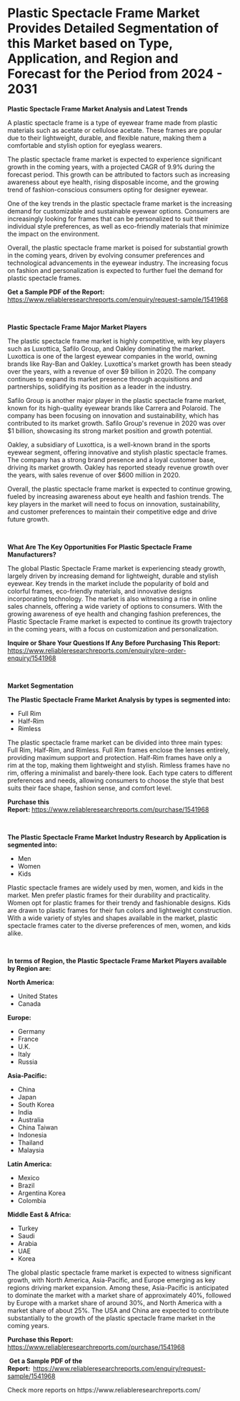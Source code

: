 <p><h1>Plastic Spectacle Frame Market Provides Detailed Segmentation of this Market based on Type, Application, and Region and Forecast for the Period from 2024 - 2031</h1></p><p><strong>Plastic Spectacle Frame Market Analysis and Latest Trends</strong></p>
<p><p>A plastic spectacle frame is a type of eyewear frame made from plastic materials such as acetate or cellulose acetate. These frames are popular due to their lightweight, durable, and flexible nature, making them a comfortable and stylish option for eyeglass wearers.</p><p>The plastic spectacle frame market is expected to experience significant growth in the coming years, with a projected CAGR of 9.9% during the forecast period. This growth can be attributed to factors such as increasing awareness about eye health, rising disposable income, and the growing trend of fashion-conscious consumers opting for designer eyewear.</p><p>One of the key trends in the plastic spectacle frame market is the increasing demand for customizable and sustainable eyewear options. Consumers are increasingly looking for frames that can be personalized to suit their individual style preferences, as well as eco-friendly materials that minimize the impact on the environment.</p><p>Overall, the plastic spectacle frame market is poised for substantial growth in the coming years, driven by evolving consumer preferences and technological advancements in the eyewear industry. The increasing focus on fashion and personalization is expected to further fuel the demand for plastic spectacle frames.</p></p>
<p><strong>Get a Sample PDF of the Report:&nbsp;</strong> <a href="https://www.reliableresearchreports.com/enquiry/request-sample/1541968">https://www.reliableresearchreports.com/enquiry/request-sample/1541968</a></p>
<p>&nbsp;</p>
<p><strong>Plastic Spectacle Frame Major Market Players</strong></p>
<p><p>The plastic spectacle frame market is highly competitive, with key players such as Luxottica, Safilo Group, and Oakley dominating the market. Luxottica is one of the largest eyewear companies in the world, owning brands like Ray-Ban and Oakley. Luxottica's market growth has been steady over the years, with a revenue of over $9 billion in 2020. The company continues to expand its market presence through acquisitions and partnerships, solidifying its position as a leader in the industry.</p><p>Safilo Group is another major player in the plastic spectacle frame market, known for its high-quality eyewear brands like Carrera and Polaroid. The company has been focusing on innovation and sustainability, which has contributed to its market growth. Safilo Group's revenue in 2020 was over $1 billion, showcasing its strong market position and growth potential.</p><p>Oakley, a subsidiary of Luxottica, is a well-known brand in the sports eyewear segment, offering innovative and stylish plastic spectacle frames. The company has a strong brand presence and a loyal customer base, driving its market growth. Oakley has reported steady revenue growth over the years, with sales revenue of over $600 million in 2020.</p><p>Overall, the plastic spectacle frame market is expected to continue growing, fueled by increasing awareness about eye health and fashion trends. The key players in the market will need to focus on innovation, sustainability, and customer preferences to maintain their competitive edge and drive future growth.</p></p>
<p>&nbsp;</p>
<p><strong>What Are The Key Opportunities For Plastic Spectacle Frame Manufacturers?</strong></p>
<p><p>The global Plastic Spectacle Frame market is experiencing steady growth, largely driven by increasing demand for lightweight, durable and stylish eyewear. Key trends in the market include the popularity of bold and colorful frames, eco-friendly materials, and innovative designs incorporating technology. The market is also witnessing a rise in online sales channels, offering a wide variety of options to consumers. With the growing awareness of eye health and changing fashion preferences, the Plastic Spectacle Frame market is expected to continue its growth trajectory in the coming years, with a focus on customization and personalization.</p></p>
<p><strong>Inquire or Share Your Questions If Any Before Purchasing This Report:</strong> <a href="https://www.reliableresearchreports.com/enquiry/pre-order-enquiry/1541968">https://www.reliableresearchreports.com/enquiry/pre-order-enquiry/1541968</a></p>
<p>&nbsp;</p>
<p><strong>Market Segmentation</strong></p>
<p><strong>The Plastic Spectacle Frame Market Analysis by types is segmented into:</strong></p>
<p><ul><li>Full Rim</li><li>Half-Rim</li><li>Rimless</li></ul></p>
<p><p>The plastic spectacle frame market can be divided into three main types: Full Rim, Half-Rim, and Rimless. Full Rim frames enclose the lenses entirely, providing maximum support and protection. Half-Rim frames have only a rim at the top, making them lightweight and stylish. Rimless frames have no rim, offering a minimalist and barely-there look. Each type caters to different preferences and needs, allowing consumers to choose the style that best suits their face shape, fashion sense, and comfort level.</p></p>
<p><strong>Purchase this Report:&nbsp;</strong><a href="https://www.reliableresearchreports.com/purchase/1541968">https://www.reliableresearchreports.com/purchase/1541968</a></p>
<p>&nbsp;</p>
<p><strong>The Plastic Spectacle Frame Market Industry Research by Application is segmented into:</strong></p>
<p><ul><li>Men</li><li>Women</li><li>Kids</li></ul></p>
<p><p>Plastic spectacle frames are widely used by men, women, and kids in the market. Men prefer plastic frames for their durability and practicality. Women opt for plastic frames for their trendy and fashionable designs. Kids are drawn to plastic frames for their fun colors and lightweight construction. With a wide variety of styles and shapes available in the market, plastic spectacle frames cater to the diverse preferences of men, women, and kids alike.</p></p>
<p>&nbsp;</p>
<p><strong>In terms of Region, the Plastic Spectacle Frame Market Players available by Region are:</strong></p>
<p>
    <p> <strong> North America: </strong>
        <ul>
            <li>United States</li>
            <li>Canada</li>
        </ul>
        </p> 
    <p> <strong> Europe: </strong>
        <ul>
            <li>Germany</li>
            <li>France</li>
            <li>U.K.</li>
            <li>Italy</li>
            <li>Russia</li>
        </ul>
        </p> 
    <p> <strong> Asia-Pacific: </strong>
        <ul>
            <li>China</li>
            <li>Japan</li>
            <li>South Korea</li>
            <li>India</li>
            <li>Australia</li>
            <li>China Taiwan</li>
            <li>Indonesia</li>
            <li>Thailand</li>
            <li>Malaysia</li>
        </ul>
        </p> 
    <p> <strong> Latin America: </strong>
        <ul>
            <li>Mexico</li>
            <li>Brazil</li>
            <li>Argentina Korea</li>
            <li>Colombia</li>
        </ul>
        </p> 
    <p> <strong> Middle East & Africa: </strong>
        <ul>
            <li>Turkey</li>
            <li>Saudi</li>
            <li>Arabia</li>
            <li>UAE</li>
            <li>Korea</li>
        </ul>
    </p>
    </p>
<p><p>The global plastic spectacle frame market is expected to witness significant growth, with North America, Asia-Pacific, and Europe emerging as key regions driving market expansion. Among these, Asia-Pacific is anticipated to dominate the market with a market share of approximately 40%, followed by Europe with a market share of around 30%, and North America with a market share of about 25%. The USA and China are expected to contribute substantially to the growth of the plastic spectacle frame market in the coming years.</p></p>
<p><strong>Purchase this Report: </strong><a href="https://www.reliableresearchreports.com/purchase/1541968">https://www.reliableresearchreports.com/purchase/1541968</a></p>
<p>&nbsp;<strong>Get a Sample PDF of the Report:&nbsp;&nbsp;</strong><a href="https://www.reliableresearchreports.com/enquiry/request-sample/1541968">https://www.reliableresearchreports.com/enquiry/request-sample/1541968</a></p>
<p><strong></strong></p>
<p>Check more reports on https://www.reliableresearchreports.com/</p>